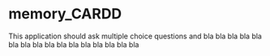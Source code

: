 # memory_CARDD
This application should ask multiple choice questions and bla bla bla
bla bla bla bla
bla bla bla bla bla 
bla bla bla bla 

